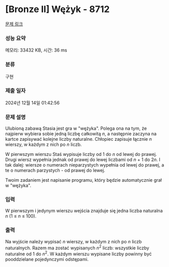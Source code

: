 # [Bronze II] Wężyk - 8712 

[문제 링크](https://www.acmicpc.net/problem/8712) 

### 성능 요약

메모리: 33432 KB, 시간: 36 ms

### 분류

구현

### 제출 일자

2024년 12월 14일 01:42:56

### 문제 설명

<p>Ulubioną zabawą Stasia jest gra w "wężyka". Polega ona na tym, że najpierw wybiera sobie jedną liczbę całkowitą <em>n</em>, a następnie zaczyna na kartce zapisywać kolejne liczby naturalne. Chłopiec zapisuje łącznie <em>n</em> wierszy, w każdym z nich po <em>n</em> liczb.</p>

<p>W pierwszym wierszu Staś wypisuje liczby od 1 do <em>n</em> od lewej do prawej. Drugi wiersz wypełnia jednak od prawej do lewej liczbami od <em>n</em> + 1 do 2<em>n</em>. I tak dalej: wiersze o numerach nieparzystych wypełnia od lewej do prawej, a te o numerach parzystych - od prawej do lewej.</p>

<p>Twoim zadaniem jest napisanie programu, który będzie automatycznie grał w "wężyka".</p>

### 입력 

 <p>W pierwszym i jedynym wierszu wejścia znajduje się jedna liczba naturalna <em>n</em> (1 ≤ <em>n</em> ≤ 100).</p>

### 출력 

 <p>Na wyjście należy wypisać <em>n</em> wierszy, w każdym z nich po <em>n</em> liczb naturalnych. Razem ma zostać wypisanych <em>n</em><sup>2</sup> liczb: wszystkie liczby naturalne od 1 do <em>n</em><sup>2</sup>. W każdym wierszu wypisane liczby powinny być pooddzielane pojedynczymi odstępami.</p>

